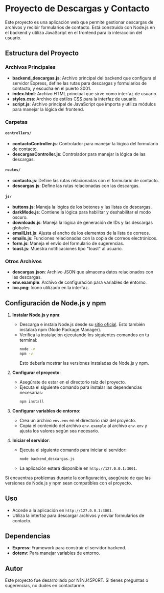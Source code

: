 # Proyecto de Descargas y Contacto

Este proyecto es una aplicación web que permite gestionar descargas de archivos y recibir formularios de contacto. Está construido con Node.js en el backend y utiliza JavaScript en el frontend para la interacción del usuario.

## Estructura del Proyecto

### Archivos Principales

- **backend_descargas.js**: Archivo principal del backend que configura el servidor Express, define las rutas para descargas y formularios de contacto, y escucha en el puerto 3001.
- **index.html**: Archivo HTML principal que sirve como interfaz de usuario.
- **styles.css**: Archivo de estilos CSS para la interfaz de usuario.
- **script.js**: Archivo principal de JavaScript que importa y utiliza módulos para manejar la lógica del frontend.

### Carpetas

#### `controllers/`
- **contactoController.js**: Controlador para manejar la lógica del formulario de contacto.
- **descargasController.js**: Controlador para manejar la lógica de las descargas.

#### `routes/`
- **contacto.js**: Define las rutas relacionadas con el formulario de contacto.
- **descargas.js**: Define las rutas relacionadas con las descargas.

#### `js/`
- **buttons.js**: Maneja la lógica de los botones y las listas de descargas.
- **darkMode.js**: Contiene la lógica para habilitar y deshabilitar el modo oscuro.
- **downloads.js**: Maneja la lógica de generación de IDs y las descargas globales.
- **emailList.js**: Ajusta el ancho de los elementos de la lista de correos.
- **emails.js**: Funciones relacionadas con la copia de correos electrónicos.
- **form.js**: Maneja el envío del formulario de sugerencias.
- **toast.js**: Muestra notificaciones tipo "toast" al usuario.

### Otros Archivos
- **descargas.json**: Archivo JSON que almacena datos relacionados con las descargas.
- **env.example**: Archivo de configuración para variables de entorno.
- **ico.png**: Icono utilizado en la interfaz.

## Configuración de Node.js y npm

1. **Instalar Node.js y npm**:
   - Descarga e instala Node.js desde su [sitio oficial](https://nodejs.org/). Esto también instalará npm (Node Package Manager).
   - Verifica la instalación ejecutando los siguientes comandos en tu terminal:
     ```bash
     node -v
     npm -v
     ```
     Esto debería mostrar las versiones instaladas de Node.js y npm.

2. **Configurar el proyecto**:
   - Asegúrate de estar en el directorio raíz del proyecto.
   - Ejecuta el siguiente comando para instalar las dependencias necesarias:
     ```bash
     npm install
     ```

3. **Configurar variables de entorno**:
   - Crea un archivo `env.env` en el directorio raíz del proyecto.
   - Copia el contenido del archivo `env.example` al archivo `env.env` y ajusta los valores según sea necesario.

4. **Iniciar el servidor**:
   - Ejecuta el siguiente comando para iniciar el servidor:
     ```bash
     node backend_descargas.js
     ```
   - La aplicación estará disponible en `http://127.0.0.1:3001`.

Si encuentras problemas durante la configuración, asegúrate de que las versiones de Node.js y npm sean compatibles con el proyecto.

## Uso

- Accede a la aplicación en `http://127.0.0.1:3001`.
- Utiliza la interfaz para descargar archivos y enviar formularios de contacto.

## Dependencias

- **Express**: Framework para construir el servidor backend.
- **dotenv**: Para manejar variables de entorno.

## Autor
Este proyecto fue desarrollado por N1NJ45P0RT. Si tienes preguntas o sugerencias, no dudes en contactarme.